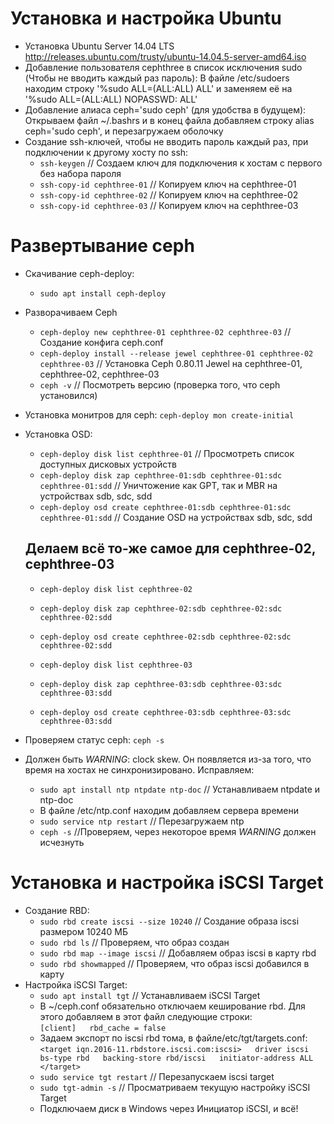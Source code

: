 # Установка и настройка Ubuntu
  + Установка Ubuntu Server 14.04 LTS <http://releases.ubuntu.com/trusty/ubuntu-14.04.5-server-amd64.iso>
  + Добавление пользователя cephthree в список исключения sudo (Чтобы не вводить каждый раз пароль):
    В файле /etc/sudoers находим строку '%sudo   ALL=(ALL:ALL) ALL' и заменяем её на '%sudo   ALL=(ALL:ALL) NOPASSWD: ALL'
  + Добавление алиаса ceph='sudo ceph' (для удобства в будущем):
    Открываем файл ~/.bashrs и в конец файла добавляем строку alias ceph='sudo ceph', и перезагружаем оболочку
  + Создание ssh-ключей, чтобы не вводить пароль каждый раз, при подключении к другому хосту по ssh:
    - `ssh-keygen` // Создаем ключ для подключения к хостам с первого без набора пароля
    - `ssh-copy-id cephthree-01` // Копируем ключ на cephthree-01
    - `ssh-copy-id cephthree-02` // Копируем ключ на cephthree-02
    - `ssh-copy-id cephthree-03` // Копируем ключ на cephthree-03

# Развертывание ceph
  + Скачивание ceph-deploy:
    - `sudo apt install ceph-deploy`
  + Разворачиваем Ceph
    - `ceph-deploy new cephthree-01 cephthree-02 cephthree-03` // Создание конфига ceph.conf
    - `ceph-deploy install --release jewel cephthree-01 cephthree-02 cephthree-03` // Установка Ceph 0.80.11 Jewel на cephthree-01, cephthree-02, cephthree-03
    - `ceph -v` // Посмотреть версию (проверка того, что ceph установился)
  + Установка монитров для ceph:
    `ceph-deploy mon create-initial`
  + Установка OSD:
    - `ceph-deploy disk list cephthree-01` // Просмотреть список доступных дисковых устройств
    - `ceph-deploy disk zap cephthree-01:sdb cephthree-01:sdc cephthree-01:sdd` // Уничтожение как GPT, так и MBR на устройствах sdb, sdc, sdd
    - `ceph-deploy osd create cephthree-01:sdb cephthree-01:sdc cephthree-01:sdd` // Создание OSD на устройствах sdb, sdc, sdd

    Делаем всё то-же самое для cephthree-02, cephthree-03
    -------------------------------------------------------------------------------------------------------------------------------
    - `ceph-deploy disk list cephthree-02`
    - `ceph-deploy disk zap cephthree-02:sdb cephthree-02:sdc cephthree-02:sdd`
    - `ceph-deploy osd create cephthree-02:sdb cephthree-02:sdc cephthree-02:sdd`

    - `ceph-deploy disk list cephthree-03`
    - `ceph-deploy disk zap cephthree-03:sdb cephthree-03:sdc cephthree-03:sdd`
    - `ceph-deploy osd create cephthree-03:sdb cephthree-03:sdc cephthree-03:sdd`
  + Проверяем статус ceph:
    `ceph -s`
  + Должен быть *WARNING*: clock skew. Он появляется из-за того, что время на хостах не синхронизировано. Исправляем:
    - `sudo apt install ntp ntpdate ntp-doc` // Устанавливаем ntpdate и ntp-doc
    - В файле /etc/ntp.conf находим добавляем сервера времени
    - `sudo service ntp restart` // Перезагружаем ntp
    - `ceph -s` //Проверяем, через некоторое время *WARNING* должен исчезнуть

# Установка и настройка iSCSI Target
  + Создание RBD:
    - `sudo rbd create iscsi --size 10240` // Создание образа iscsi размером 10240 МБ
    - `sudo rbd ls` // Проверяем, что образ создан
    - `sudo rbd map --image iscsi` // Добавляем образ iscsi в карту rbd
    - `sudo rbd showmapped` // Проверяем, что образ iscsi добавился в карту
  + Настройка iSCSI Target:
    - `sudo apt install tgt` // Устанавливаем iSCSI Target
    - В ~/ceph.conf обязательно отключаем кеширование rbd. Для этого добавляем в этот файл следующие строки:  
       `[client]  
       rbd_cache = false`
    - Задаем экспорт по iscsi rbd тома, в файле/etc/tgt/targets.conf:  
        `<target iqn.2016-11.rbdstore.iscsi.com:iscsi>  
            driver iscsi  
            bs-type rbd  
            backing-store rbd/iscsi  
            initiator-address ALL  
        </target>`
    - `sudo service tgt restart` // Перезапускаем iscsi target
    - `sudo tgt-admin -s` // Просматриваем текущую настройку iSCSI Target
    - Подключаем диск в Windows через Инициатор iSCSI, и всё!

